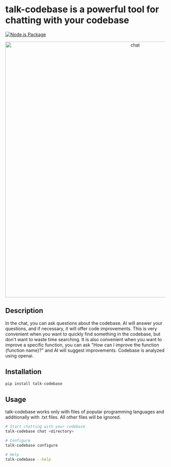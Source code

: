 # talk-codebase is a powerful tool for chatting with your codebase

[![Node.js Package](https://github.com/rsaryev/talk-codebase/actions/workflows/python-publish.yml/badge.svg)](https://github.com/rsaryev/talk-codebase/actions/workflows/python-publish.yml)

<p align="center">
  <img src="https://github.com/rsaryev/talk-codebase/assets/70219513/b5d338f9-14a5-417b-9690-83f5cd66facf" width="800" alt="chat">
</p>

## Description

In the chat, you can ask questions about the codebase. AI will answer your questions, and if necessary, it will offer
code improvements. This is very convenient when you want to quickly find something in the codebase, but don't want to
waste time searching. It is also convenient when you want to improve a specific function, you can ask "How can I improve
the function {function name}?" and AI will suggest improvements. Codebase is analyzed using openai.

## Installation

```bash
pip install talk-codebase
```

## Usage

talk-codebase works only with files of popular programming languages and additionally with .txt files. All other files
will be ignored.

```bash
# Start chatting with your codebase
talk-codebase chat <directory>

# Configure
talk-codebase configure

# Help
talk-codebase --help
```
